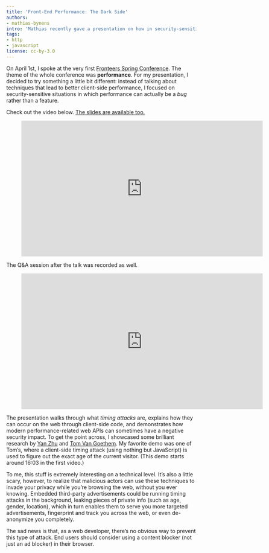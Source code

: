 ```yaml
---
title: 'Front-End Performance: The Dark Side'
authors:
- mathias-bynens
intro: 'Mathias recently gave a presentation on how in security-sensitive situations, performance can be a bug rather than a feature.'
tags:
- http
- javascript
license: cc-by-3.0
---
```


On April 1st, I spoke at the very first [Fronteers Spring Conference](https://fronteers.nl/congres/2016-spring). The theme of the whole conference was **performance**. For my presentation, I decided to try something a little bit different: instead of talking about techniques that lead to better client-side performance, I focused on security-sensitive situations in which performance can actually be a _bug_ rather than a feature.

Check out the video below. [The slides are available too.](https://speakerdeck.com/mathiasbynens/front-end-performance-the-dark-side-at-fronteers-spring-conference-2016)

<figure block="figure">
	<iframe elem="media" src="https://player.vimeo.com/video/163113209" width="640" height="360" frameborder="0" allowfullscreen></iframe>
</figure>

The Q&A session after the talk was recorded as well.

<figure block="figure">
	<iframe elem="media" src="https://player.vimeo.com/video/163232535" width="640" height="360" frameborder="0" allowfullscreen></iframe>
</figure>

The presentation walks through what _timing attacks_ are, explains how they can occur on the web through client-side code, and demonstrates how modern performance-related web APIs can sometimes have a negative security impact. To get the point across, I showcased some brilliant research by [Yan Zhu](https://zyan.scripts.mit.edu/sniffly/) and [Tom Van Goethem](https://vagosec.org/academic/#ccs2015-timing). My favorite demo was one of Tom’s, where a client-side timing attack (using nothing but JavaScript) is used to figure out the exact age of the current visitor. (This demo starts around 16:03 in the first video.)

To me, this stuff is extremely interesting on a technical level. It’s also a little scary, however, to realize that malicious actors can use these techniques to invade your privacy while you’re browsing the web, without you ever knowing. Embedded third-party advertisements could be running timing attacks in the background, leaking pieces of private info (such as age, gender, location), which in turn enables them to serve you more targeted advertisements, fingerprint and track you across the web, or even de-anonymize you completely.

The sad news is that, as a web developer, there’s no obvious way to prevent this type of attack. End users should consider using a content blocker (not just an ad blocker) in their browser.
